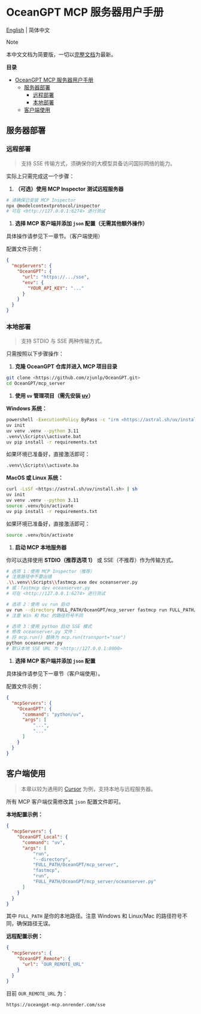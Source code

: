 # OceanGPT MCP 服务器用户手册

[English](https://github.com/zjunlp/OceanGPT/blob/main/mcp_server/README.md) | 简体中文


> [!NOTE]
> 本中文文档为简要版，一切以[完整文档](https://github.com/zjunlp/OceanGPT/blob/main/mcp_server/README.md)为最新。



**目录**
- [OceanGPT MCP 服务器用户手册](#oceangpt-mcp-服务器用户手册)
  - [服务器部署](#服务器部署)
    - [远程部署](#远程部署)
    - [本地部署](#本地部署)
  - [客户端使用](#客户端使用)



## 服务器部署

### 远程部署

> 支持 SSE 传输方式，须确保你的大模型具备访问国际网络的能力。

实际上只需完成这一个步骤：

1. **（可选）使用 MCP Inspector 测试远程服务器**

```bash
# 请确保已安装 MCP Inspector
npx @modelcontextprotocol/inspector
# 可在 <http://127.0.0.1:6274> 进行测试
```

1. **选择 MCP 客户端并添加 `json` 配置（无需其他额外操作）**

具体操作请参见下一章节。（客户端使用）

配置文件示例：

```json
{
  "mcpServers": {
    "OceanGPT": {
      "url": "https://.../sse",
      "env": {
        "YOUR_API_KEY": "..."
      }
    }
  }
}
```



### 本地部署

> 支持 STDIO 与 SSE 两种传输方式。

只需按照以下步骤操作：

1. **克隆 OceanGPT 仓库并进入 MCP 项目目录**

```bash
git clone <https://github.com/zjunlp/OceanGPT.git>
cd OceanGPT/mcp_server
```

1. **使用 `uv` 管理项目（需先安装 [uv](https://docs.astral.sh/uv/getting-started/installation/#installing-uv)）**

**Windows 系统：**

```bash
powershell -ExecutionPolicy ByPass -c "irm <https://astral.sh/uv/install.ps1> | iex"
uv init
uv venv .venv --python 3.11
.venv\\Scripts\\activate.bat
uv pip install -r requirements.txt
```

如果环境已准备好，直接激活即可：

```bash
.venv\\Scripts\\activate.ba
```

**MacOS 或 Linux 系统：**

```bash
curl -LsSf <https://astral.sh/uv/install.sh> | sh
uv init
uv venv .venv --python 3.11
source .venv/bin/activate
uv pip install -r requirements.txt
```

如果环境已准备好，直接激活即可：

```bash
source .venv/bin/activate
```

1. **启动 MCP 本地服务器**

你可以选择使用 **STDIO（推荐选项 1）** 或 SSE（不推荐）作为传输方式。

```bash
# 选项 1：使用 MCP Inspector（推荐）
# 注意路径中不要出错
.\\.venv\\Scripts\\fastmcp.exe dev oceanserver.py
# 或：fastmcp dev oceanserver.py
# 可在 <http://127.0.0.1:6274> 进行测试

# 选项 2：使用 uv run 启动
uv run --directory FULL_PATH/OceanGPT/mcp_server fastmcp run FULL_PATH/OceanGPT/mcp_server/oceanserver.py
# 注意 Win 和 Mac 的路径符号不同

# 选项 3：使用 python 启动 SSE 模式
# 修改 oceanserver.py 文件：
# 将 mcp.run() 替换为 mcp.run(transport="sse")
python oceanserver.py
# 默认本地 SSE URL 为 <http://127.0.0.1:8000>
```

1. **选择 MCP 客户端并添加 `json` 配置**

具体操作请参见下一章节（客户端使用）。

配置文件示例：

```json
{
  "mcpServers": {
    "OceanGPT": {
      "command": "python/uv",
      "args": [
          "...",
          "..."
      ]
    }
  }
}
```



## 客户端使用

> 本章以较为通用的 [Cursor](https://www.cursor.com/cn) 为例，支持本地与远程服务器。

所有 MCP 客户端仅需修改其 `json` 配置文件即可。

**本地配置示例：**

```json
{
  "mcpServers": {
    "OceanGPT_Local": {
      "command": "uv",
      "args": [
          "run",
          "--directory",
          "FULL_PATH/OceanGPT/mcp_server",
          "fastmcp",
          "run",
          "FULL_PATH/OceanGPT/mcp_server/oceanserver.py"
      ]
    }
  }
}
```

其中 `FULL_PATH` 是你的本地路径。注意 Windows 和 Linux/Mac 的路径符号不同，确保路径无误。

**远程配置示例：**

```json
{
  "mcpServers": {
    "OceanGPT_Remote": {
      "url": "OUR_REMOTE_URL"
    }
  }
}
```

目前 `OUR_REMOTE_URL` 为：

```
https://oceangpt-mcp.onrender.com/sse
```

